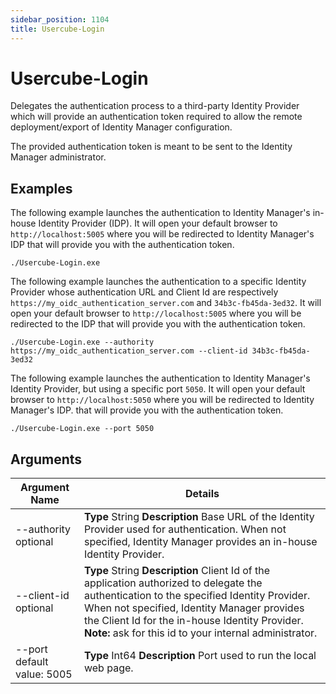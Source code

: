 ```yaml
---
sidebar_position: 1104
title: Usercube-Login
---
```


# Usercube-Login

Delegates the authentication process to a third-party Identity Provider which will provide an authentication token required to allow the remote deployment/export of Identity Manager configuration.

The provided authentication token is meant to be sent to the Identity Manager administrator.

## Examples

The following example launches the authentication to Identity Manager's in-house Identity Provider (IDP). It will open your default browser to `http://localhost:5005` where you will be redirected to Identity Manager's IDP that will provide you with the authentication token.

```
./Usercube-Login.exe

```
The following example launches the authentication to a specific Identity Provider whose authentication URL and Client Id are respectively `https://my_oidc_authentication_server.com` and `34b3c-fb45da-3ed32`. It will open your default browser to `http://localhost:5005` where you will be redirected to the IDP that will provide you with the authentication token.

```
./Usercube-Login.exe --authority https://my_oidc_authentication_server.com --client-id 34b3c-fb45da-3ed32

```
The following example launches the authentication to Identity Manager's Identity Provider, but using a specific port `5050`. It will open your default browser to `http://localhost:5050` where you will be redirected to Identity Manager's IDP. that will provide you with the authentication token.

```
./Usercube-Login.exe --port 5050

```
## Arguments

| Argument Name | Details |
| --- | --- |
| --authority optional | **Type**  String  **Description** Base URL of the Identity Provider used for authentication.  When not specified, Identity Manager provides an in-house Identity Provider. |
| --client-id optional | **Type**  String  **Description** Client Id of the application authorized to delegate the authentication to the specified Identity Provider.   When not specified, Identity Manager provides the Client Id for the in-house Identity Provider.  **Note:** ask for this id to your internal administrator. |
| --port default value: 5005 | **Type**  Int64  **Description** Port used to run the local web page. |